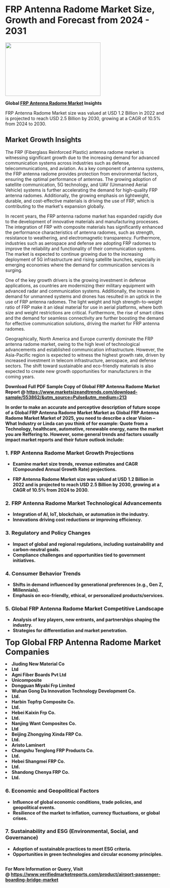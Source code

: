 <H1>FRP Antenna Radome Market Size, Growth and Forecast from 2024 - 2031</H1><img class="aligncenter size-medium wp-image-584254" src="https://thirdeyenews.in/wp-content/uploads/2024/09/Global-Market-Research-300x168.jpeg" alt="" width="300" height="168" /><p><strong>Global&nbsp;<a href="https://www.marketsizeandtrends.com/download-sample/553862/&amp;utm_source=Pulse&amp;utm_medium=213">FRP Antenna Radome Market</a> Insights</strong></p><p>FRP Antenna Radome Market size was valued at USD 1.2 Billion in 2022 and is projected to reach USD 2.5 Billion by 2030, growing at a CAGR of 10.5% from 2024 to 2030.</p><p><h2>Market Growth Insights</h2> <p>The FRP (Fiberglass Reinforced Plastic) antenna radome market is witnessing significant growth due to the increasing demand for advanced communication systems across industries such as defense, telecommunications, and aviation. As a key component of antenna systems, the FRP antenna radome provides protection from environmental factors, ensuring the optimal performance of antennas. The growing adoption of satellite communication, 5G technology, and UAV (Unmanned Aerial Vehicle) systems is further accelerating the demand for high-quality FRP antenna radomes. Additionally, the growing emphasis on lightweight, durable, and cost-effective materials is driving the use of FRP, which is contributing to the market's expansion globally.</p> <p><strong></strong></p> <p>In recent years, the FRP antenna radome market has expanded rapidly due to the development of innovative materials and manufacturing processes. The integration of FRP with composite materials has significantly enhanced the performance characteristics of antenna radomes, such as strength, resistance to weathering, and electromagnetic transparency. Furthermore, industries such as aerospace and defense are adopting FRP radomes to improve the reliability and functionality of their communication systems. The market is expected to continue growing due to the increasing deployment of 5G infrastructure and rising satellite launches, especially in emerging economies where the demand for communication services is surging.</p> <p>One of the key growth drivers is the growing investment in defense applications, as countries are modernizing their military equipment with advanced radar and communication systems. Additionally, the increase in demand for unmanned systems and drones has resulted in an uptick in the use of FRP antenna radomes. The light weight and high strength-to-weight ratio of FRP make it an ideal material for use in aerial platforms, where both size and weight restrictions are critical. Furthermore, the rise of smart cities and the demand for seamless connectivity are further boosting the demand for effective communication solutions, driving the market for FRP antenna radomes.</p> <p>Geographically, North America and Europe currently dominate the FRP antenna radome market, owing to the high level of technological advancements and established communication infrastructure. However, the Asia-Pacific region is expected to witness the highest growth rate, driven by increased investment in telecom infrastructure, aerospace, and defense sectors. The shift toward sustainable and eco-friendly materials is also expected to create new growth opportunities for manufacturers in the coming years.</p> <p><strong></p><p><span class=""><strong>Download Full PDF Sample Copy of Global FRP Antenna Radome Market Report</strong> @ <a href="https://www.marketsizeandtrends.com/download-sample/553862/&amp;utm_source=Pulse&amp;utm_medium=213" target="_blank">https://www.marketsizeandtrends.com/download-sample/553862/&amp;utm_source=Pulse&amp;utm_medium=213</a></span></p><p>In order to make an accurate and perceptive description of future scope of a Global&nbsp;FRP Antenna Radome Market Market as Global&nbsp;FRP Antenna Radome Market Market of 2025, you need to describe a clear Vision &ndash; What Industry or Linda can you think of for example: Quote from a Technology, healthcare, automotive, renewable energy, name the market you are Reffering to. However, some general trends and factors usually impact market reports and their future outlook include:</p><h3>1.&nbsp;<strong>FRP Antenna Radome Market Growth Projections</strong></h3><ul><li>Examine market size trends, revenue estimates and CAGR (Compounded Annual Growth Rate) projections.</li><li><p>FRP Antenna Radome Market size was valued at USD 1.2 Billion in 2022 and is projected to reach USD 2.5 Billion by 2030, growing at a CAGR of 10.5% from 2024 to 2030.</p></li></ul><h3>2.&nbsp;<strong>FRP Antenna Radome Market Technological Advancements</strong></h3><ul><li>Integration of AI, IoT, blockchain, or automation in the industry.</li><li>Innovations driving cost reductions or improving efficiency.</li></ul><h3>3.&nbsp;<strong>Regulatory and Policy Changes</strong></h3><ul><li>Impact of global and regional regulations, including sustainability and carbon-neutral goals.</li><li>Compliance challenges and opportunities tied to government initiatives.</li></ul><h3>4.&nbsp;<strong>Consumer Behavior Trends</strong></h3><ul><li>Shifts in demand influenced by generational preferences (e.g., Gen Z, Millennials).</li><li>Emphasis on eco-friendly, ethical, or personalized products/services.</li></ul><h3>5.&nbsp;<strong>Global FRP Antenna Radome Market Competitive Landscape</strong></h3><ul><li>Analysis of key players, new entrants, and partnerships shaping the industry.</li><li>Strategies for differentiation and market penetration.</li></ul><p data-pm-slice="1 1 []"><span style="color: inherit; font-family: inherit; font-size: 25px;">Top Global FRP Antenna Radome Market Companies</span></p><div class="" data-test-id=""><p><li>Jiuding New Material Co</li><li>Ltd</li><li> Agni Fiber Boards Pvt Ltd</li><li> Unicomposite</li><li> Dongguan Miyabi Frp Limited</li><li> Wuhan Gong Da Innovation Technology Development Co.</li><li> Ltd.</li><li> Harbin Topfrp Composite Co.</li><li> Ltd.</li><li> Hebei Kaixin Frp Co.</li><li> Ltd.</li><li> Nanjing Want Composites Co.</li><li>Ltd</li><li> Beijing Zhongying Xinda FRP Co.</li><li> Ltd.</li><li> Aristo Laminert</li><li> Changshu Tenglong FRP Products Co.</li><li>Ltd.</li><li> Hebei Shangmei FRP Co.</li><li> Ltd.</li><li> Shandong Chenya FRP Co.</li><li> Ltd.</li></p></div><h3>6.&nbsp;<strong>Economic and Geopolitical Factors</strong></h3><ul><li>Influence of global economic conditions, trade policies, and geopolitical events.</li><li>Resilience of the market to inflation, currency fluctuations, or global crises.</li></ul><h3>7.&nbsp;<strong>Sustainability and ESG (Environmental, Social, and Governance)</strong></h3><ul><li>Adoption of sustainable practices to meet ESG criteria.</li><li>Opportunities in green technologies and circular economy principles.</li></ul><h2><strong style="font-size: 14px;">For More Information or Query, Visit @&nbsp;</strong><a style="background-color: #ffffff; font-size: 14px;" href="https://www.marketsizeandtrends.com/report/frp-antenna-radome-market/" target="_blank">https://www.verifiedmarketreports.com/product/airport-passenger-boarding-bridge-market</a></h2>
